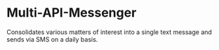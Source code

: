 # Multi-API-Messenger
Consolidates various matters of interest into a single text message and sends via SMS on a daily basis. 
